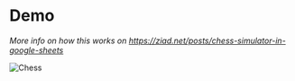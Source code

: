 # Demo

_More info on how this works on https://ziad.net/posts/chess-simulator-in-google-sheets_

![Chess](https://i.sstatic.net/dL5PR.gif)

